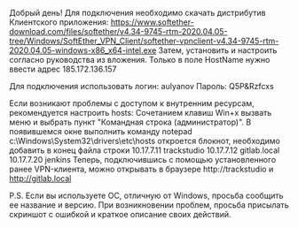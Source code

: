 Добрый день!
Для подключения необходимо скачать дистрибутив Клиентского приложения:
https://www.softether-download.com/files/softether/v4.34-9745-rtm-2020.04.05-tree/Windows/SoftEther_VPN_Client/softether-vpnclient-v4.34-9745-rtm-2020.04.05-windows-x86_x64-intel.exe
Затем, установить и настроить согласно руководства из вложения. Только в поле HostName нужно ввести адрес 185.172.136.157

Для подключения использовать логин: aulyanov
Пароль: Q5P&Rzfcxs


Если возникают проблемы с доступом к внутренним ресурсам, рекомендуется настроить hosts:
Сочетанием клавиш Win+x вызвать меню и выбрать пункт "Командная строка (администратор)". В появившемся окне выполнить команду 
notepad c:\Windows\System32\drivers\etc\hosts 
откроется блокнот, необходимо добавить в конец файла строки
10.17.7.11    trackstudio
10.17.7.12    gitlab.local
10.17.7.20    jenkins
Теперь, подключившись с помощью установленного ранее VPN-клиента, можно открывать в браузере http://trackstudio  и http://gitlab.local 


P.S. Если вы используете ОС, отличную от Windows, просьба сообщить ее название и версию.
При возникновении проблем, просьба присылать скриншот с ошибкой и краткое описание своих действий.
